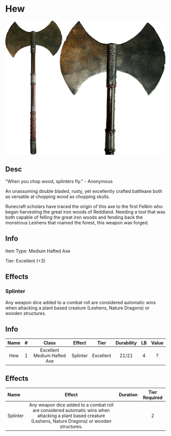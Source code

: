 # Hew

![Copyright](Hew.png)

## Desc

"When you chop wood, splinters fly."  - Anonymous

An unassuming double bladed, rusty, yet excellently crafted battleaxe both as versatile at chopping wood as chopping skulls.

Runecraft scholars have traced the origin of this axe to the first Fellkin who began harvesting the great iron woods of Reddland. Needing a tool that was both capable of felling the great iron woods and fending back the monstrous Leshens that roamed the forest, this weapon was forged.

## Info

Item Type: Medium Hafted Axe

Tier: Excellent (+3)

## Effects

### Splinter

Any weapon dice added to a combat roll are considered automatic wins when attacking a plant based creature (Leshens, Nature Dragons) or wooden structures.

## Info

| Name | # |            Class            |  Effect  |   Tier   | Durability | LB | Value |
| :--: | :-: | :-------------------------: | :------: | :-------: | :--------: | :-: | :---: |
| Hew | 1 | Excellent Medium Hafted Axe | Splinter | Excellent |   21/21   | 4 |   ?   |

## Effects

| Name     |                                                                           Effect                                                                           | Duration | Tier Required |
| :------- | :--------------------------------------------------------------------------------------------------------------------------------------------------------: | :------: | :-----------: |
| Splinter | Any weapon dice added to a combat roll are considered automatic wins when attacking a plant based creature (Leshens, Nature Dragons) or wooden structures. |          |       2       |
